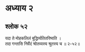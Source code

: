 # अध्याय २

## श्लोक ५२

यदा ते मोहकलिलं बुद्धिर्व्यतितरिष्यति ।<br>तदा गन्तासि निर्वेदं श्रोतव्यस्य श्रुतस्य च ॥ २-५२॥<br><br>

